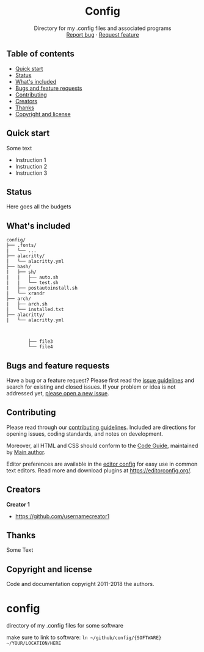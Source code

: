<p align="center">

  <h1 align="center">Config</h1>

  <p align="center">
    Directory for my .config files and associated programs
    <br>
    <a href="https://github.com/Irreq/config/issues/new?template=bug.md">Report bug</a>
    ·
    <a href="https://github.com/Irreq/config/issues/new?template=feature.md&labels=feature">Request feature</a>
  </p>
</p>


## Table of contents

- [Quick start](#quick-start)
- [Status](#status)
- [What's included](#whats-included)
- [Bugs and feature requests](#bugs-and-feature-requests)
- [Contributing](#contributing)
- [Creators](#creators)
- [Thanks](#thanks)
- [Copyright and license](#copyright-and-license)


## Quick start

Some text

- Instruction 1
- Instruction 2
- Instruction 3

## Status

Here goes all the budgets

## What's included

```text
config/
├── .fonts/
|   └── ...
├── alacritty/
|   └── alacritty.yml
├── bash/
|   ├── sh/
|   |   ├── auto.sh
|   |   └── test.sh
|   ├── postautoinstall.sh  
|   └── xrandr
├── arch/
|   ├── arch.sh
|   └── installed.txt
├── alacritty/
|   └── alacritty.yml



        ├── file3
        └── file4
```

## Bugs and feature requests

Have a bug or a feature request? Please first read the [issue guidelines](https://reponame/blob/master/CONTRIBUTING.md) and search for existing and closed issues. If your problem or idea is not addressed yet, [please open a new issue](https://reponame/issues/new).

## Contributing

Please read through our [contributing guidelines](https://reponame/blob/master/CONTRIBUTING.md). Included are directions for opening issues, coding standards, and notes on development.

Moreover, all HTML and CSS should conform to the [Code Guide](https://github.com/mdo/code-guide), maintained by [Main author](https://github.com/usernamemainauthor).

Editor preferences are available in the [editor config](https://reponame/blob/master/.editorconfig) for easy use in common text editors. Read more and download plugins at <https://editorconfig.org/>.

## Creators

**Creator 1**

- <https://github.com/usernamecreator1>

## Thanks

Some Text

## Copyright and license

Code and documentation copyright 2011-2018 the authors.
# config
directory of my .config files for some software

make sure to link to software: ```ln ~/github/config/{SOFTWARE} ~/YOUR/LOCATION/HERE```

